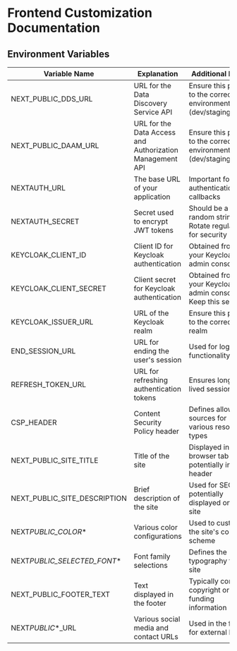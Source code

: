 <!--
SPDX-FileCopyrightText: 2024 PNED G.I.E.

SPDX-License-Identifier: Apache-2.0
-->

# Frontend Customization Documentation

## Environment Variables

| Variable Name                | Explanation                                              | Additional Notes                                                 |
| ---------------------------- | -------------------------------------------------------- | ---------------------------------------------------------------- |
| NEXT_PUBLIC_DDS_URL          | URL for the Data Discovery Service API                   | Ensure this points to the correct environment (dev/staging/prod) |
| NEXT_PUBLIC_DAAM_URL         | URL for the Data Access and Authorization Management API | Ensure this points to the correct environment (dev/staging/prod) |
| NEXTAUTH_URL                 | The base URL of your application                         | Important for authentication callbacks                           |
| NEXTAUTH_SECRET              | Secret used to encrypt JWT tokens                        | Should be a long, random string. Rotate regularly for security   |
| KEYCLOAK_CLIENT_ID           | Client ID for Keycloak authentication                    | Obtained from your Keycloak admin console                        |
| KEYCLOAK_CLIENT_SECRET       | Client secret for Keycloak authentication                | Obtained from your Keycloak admin console. Keep this secret!     |
| KEYCLOAK_ISSUER_URL          | URL of the Keycloak realm                                | Ensure this points to the correct realm                          |
| END_SESSION_URL              | URL for ending the user's session                        | Used for logout functionality                                    |
| REFRESH_TOKEN_URL            | URL for refreshing authentication tokens                 | Ensures long-lived sessions                                      |
| CSP_HEADER                   | Content Security Policy header                           | Defines allowed sources for various resource types               |
| NEXT_PUBLIC_SITE_TITLE       | Title of the site                                        | Displayed in browser tab and potentially in the header           |
| NEXT_PUBLIC_SITE_DESCRIPTION | Brief description of the site                            | Used for SEO and potentially displayed on the site               |
| NEXT*PUBLIC_COLOR*\*         | Various color configurations                             | Used to customize the site's color scheme                        |
| NEXT*PUBLIC_SELECTED_FONT*\* | Font family selections                                   | Defines the typography for the site                              |
| NEXT_PUBLIC_FOOTER_TEXT      | Text displayed in the footer                             | Typically contains copyright or funding information              |
| NEXT*PUBLIC*\*\_URL          | Various social media and contact URLs                    | Used in the footer for external links                            |
